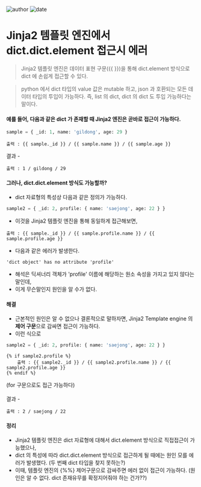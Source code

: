 
![author](https://img.shields.io/badge/author-daesungRa-lightgray.svg?style=flat-square)
![date](https://img.shields.io/badge/date-190513-lightgray.svg?style=flat-square)

# Jinja2 템플릿 엔진에서 dict.dict.element 접근시 에러

> Jinja2 템플릿 엔진은 데이터 표현 구문({{  }})을 통해 dict.element 방식으로 dict 에 손쉽게 접근할 수 있다.

> python 에서 dict 타입의 value 값은 mutable 하고, json 과 호환되는 모든 데이터 타입의 투입이 가능하다. 즉, list 의 dict, dict 의 dict 도 투입 가능하다는 말이다.

#### 예를 들어, 다음과 같은 dict 가 존재할 때 Jinja2 엔진은 곧바로 접근이 가능하다.
```python
sample = { _id: 1, name: 'gildong', age: 29 }
```
```text
출력 : {{ sample._id }} / {{ sample.name }} / {{ sample.age }}
```
결과 -
```text
출력 : 1 / gildong / 29
```

#### 그러나, **dict.dict.element** 방식도 가능할까?
- dict 자료형의 특성상 다음과 같은 정의가 가능하다.
```python
sample2 = { _id: 2, profile: { name: 'saejong', age: 22 } }
```
- 이것을 Jinja2 템플릿 엔진을 통해 동일하게 접근해보면,
```text
출력 : {{ sample._id }} / {{ sample.profile.name }} / {{ sample.profile.age }}
```
- 다음과 같은 에러가 발생한다.
```text
'dict object' has no attribute 'profile'
```
- 해석은 딕셔너리 객체가 'profile' 이름에 해당하는 원소 속성을 가지고 있지 않다는 말인데,
- 이게 무슨말인지 원인을 알 수가 없다.

#### 해결
- 근본적인 원인은 알 수 없으나 결론적으로 말하자면, Jinja2 Template engine 의 **제어 구문**으로 감싸면 접근이 가능하다.
- 이런 식으로
```python
sample2 = { _id: 2, profile: { name: 'saejong', age: 22 } }
```
```text
{% if sample2.profile %}
    출력 : {{ sample2._id }} / {{ sample2.profile.name }} / {{ sample2.profile.age }}
{% endif %}
```
(for 구문으로도 접근 가능하다)<br/><br/>
결과 -
```text
출력 : 2 / saejong / 22
```

#### 정리
- Jinja2 템플릿 엔진은 dict 자료형에 대해서 dict.element 방식으로 직접접근이 가능했으나,
- dict 의 특성에 따라 dict.dict.element 방식으로 접근하게 될 때에는 원인 모를 에러가 발생했다. (두 번째 dict 타입을 찾지 못하는?)
- 이때, 템플릿 엔진의 {%%} 제어구문으로 감싸주면 에러 없이 접근이 가능하다. (원인은 알 수 없다. dict 존재유무를 확정지어줘야 하는 건가??)


